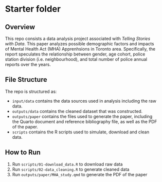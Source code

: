 # Starter folder

## Overview

This repo consists a data analysis project associated with *Telling Stories with Data*. This paper analyzes possible demographic factors and impacts of Mental Health Act (MHA) Apprenhsions in Toronto area. Specifically, the report speculates the relationship between gender, age cohort, police station division (i.e. neighbourhood), and total number of police annual reports over the years. 

## File Structure

The repo is structured as:

-   `input/data` contains the data sources used in analysis including the raw data.
-   `outputs/data` contains the cleaned dataset that was constructed.
-   `outputs/paper` contains the files used to generate the paper, including the Quarto document and reference bibliography file, as well as the PDF of the paper. 
-   `scripts` contains the R scripts used to simulate, download and clean data.

## How to Run

1.  Run `scripts/01-download_data.R` to download raw data
2.  Run `scripts/02-data_cleaning.R` to generate cleaned data
3.  Run `outputs/paper/MHA_study.qmd` to generate the PDF of the paper